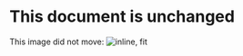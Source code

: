 # This document is unchanged

This image did not move:
![inline, fit](img/ba/image-did-not-move.png)